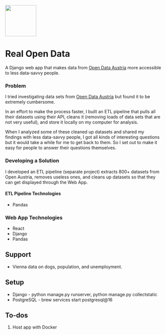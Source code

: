 <img src="https://lcarvajal.github.io/img/open-data-austria.png" height=100>

# Real Open Data

A Django web app that makes data from [Open Data Austria](https://www.data.gv.at/en/) more accessible to less data-savvy people.

### Problem

I tried investigating data sets from [Open Data Austria](https://www.data.gv.at/en/) but found it to be extremely cumbersome.

In an effort to make the process faster, I built an ETL pipeline that pulls all their datasets using their API, cleans it (removing loads of data sets that are not very useful), and store it locally on my computer for analysis.

When I analyzed some of these cleaned up datasets and shared my findings with less data-savvy people, I got all kinds of interesting questions but it would take a while for me to get back to them. So I set out to make it easy for people to answer their questions themselves.

### Developing a Solution

I developed an ETL pipeline (separate project) extracts 800+ datasets from Open Austria, removes useless ones, and cleans up datasets so that they can get displayed through the Web App.

#### ETL Pipeline Technologies
- Pandas

### Web App Technologies
- React
- Django
- Pandas

## Support
- Vienna data on dogs, population, and unemployment.

## Setup
 - Django - python manage.py runserver, python manage.py collectstatic
 - PostgreSQL - brew services start postgresql@16

## To-dos
1. Host app with Docker
